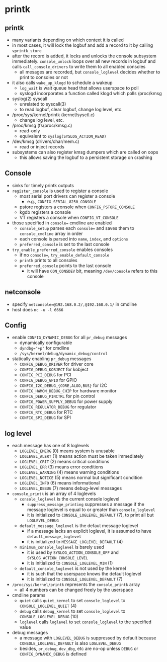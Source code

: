 printk
======

## printk

- many variants depending on which context it is called
- in most cases, it will lock the logbuf and add a record to it by calling
  `vprintk_store`
- after the record is added, it locks and unlocks the console subsystem
  immediately.  `console_unlock` loops over all new records in logbuf and
  calls `call_console_drivers` to write them to all enabled consoles
  - all mesages are recorded, but `console_loglevel` decides whether to print
    to consoles or not
- it also calls `wake_up_klogd` to schedule a wakeup
  - `log_wait` is wait queue head that allows userspace to poll
  - syslogd incorporates a function called klogd which polls /proc/kmsg
- syslog(2) syscall
  - unrelated to syscall(3)
  - to read logbuf, clear logbuf, change log level, etc.
- /proc/sys/kernel/printk (kernel/sysctl.c)
  - change log level, etc.
- /proc/kmsg (fs/proc/kmsg.c)
  - read-only
  - equivalent to `syslog(SYSLOG_ACTION_READ)`
- /dev/kmsg (drivers/char/mem.c)
  - read or inject records
- subsystems can also register kmsg dumpers which are called on oops
  - this allows saving the logbuf to a persistent storage on crashing

## Console

- sinks for timely printk outputs
- `register_console` is used to register a console
  - most serial port drivers can register a console
    - e.g., `CONFIG_SERIAL_8250_CONSOLE`
  - pstore registers a console when `CONFIG_PSTORE_CONSOLE`
  - kgdb registers a console
  - VT registers a console when `CONFIG_VT_CONSOLE`
- those specified in `console=` cmdline are enabled
  - `console_setup` parses each `console=` and saves them to `console_cmdline`
    array in order
  - each console is parsed into `name`, `index`, and `options`
  - `preferred_console` is set to the last console
- `try_enable_preferred_console` enables consoles
  - if no `console=`, `try_enable_default_console`
  - `printk` prints to all consoles
  - `preferred_console` points to the last console 
    - it will have `CON_CONSDEV` bit, meaning `/dev/console` refers to this
      console

## netconsole

- specify `netconsole=@192.168.0.2/,@192.168.0.1/` in cmdline
- host does `nc -u -l 6666`

## Config

- enable `CONFIG_DYNAMIC_DEBUG` for all `pr_debug` messages
  - dynamically configurable
  - `dyndbg="+p"` for cmdline
  - `/sys/kernel/debug/dynamic_debug/control`
- statically enabling `pr_debug` messages
  - `CONFIG_DEBUG_DRIVER` for driver core
  - `CONFIG_DEBUG_KOBJECT` for kobject
  - `CONFIG_PCI_DEBUG` for PCI
  - `CONFIG_DEBUG_GPIO` for GPIO
  - `CONFIG_I2C_DEBUG_{CORE,ALGO,BUS}` for I2C
  - `CONFIG_HWMON_DEBUG_CHIP` for hardware monitor
  - `CONFIG_DEBUG_PINCTRL` for pin control
  - `CONFIG_POWER_SUPPLY_DEBUG` for power supply
  - `CONFIG_REGULATOR_DEBUG` for regulator
  - `CONFIG_RTC_DEBUG` for RTC
  - `CONFIG_SPI_DEBUG` for SPI

## log level

- each message has one of 8 loglevels
  - `LOGLEVEL_EMERG` (0) means system is unusable
  - `LOGLEVEL_ALERT` (1) means action must be taken immediately
  - `LOGLEVEL_CRIT` (2) means critical conditions
  - `LOGLEVEL_ERR` (3) means error conditions
  - `LOGLEVEL_WARNING` (4) means warning conditions
  - `LOGLEVEL_NOTICE` (5) means normal but significant condition
  - `LOGLEVEL_INFO` (6) means informational
  - `LOGLEVEL_DEBUG` (7) means debug-level messages
- `console_printk` is an array of 4 loglevels
  - `console_loglevel` is the current console loglevel
    - `suppress_message_printing` suppresses a message if the message loglevel
      is equal to or greater than `console_loglevel`
    - it is initialized to `CONSOLE_LOGLEVEL_DEFAULT` (7), to print all but
      `LOGLEVEL_DEBUG`
  - `default_message_loglevel` is the defaut message loglevel
    - if a message lacks an explicit loglevel, it is assumed to have
      `default_message_loglevel`
    - it is initialized to `MESSAGE_LOGLEVEL_DEFAULT` (4)
  - `minimum_console_loglevel` is barely used
    - it is used by `SYSLOG_ACTION_CONSOLE_OFF` and
      `SYSLOG_ACTION_CONSOLE_LEVEL`
    - it is initialized to `CONSOLE_LOGLEVEL_MIN` (1)
  - `default_console_loglevel` is not used by the kernel
    - it is such that the userspace knows the default loglevel
    - it is initialized to `CONSOLE_LOGLEVEL_DEFAULT` (7)
- `/proc/sys/kernel/printk` represents the `console_printk` array
  - all 4 numbers can be changed freely by the userspace
- cmdline params
  - `quiet` calls `quiet_kernel` to set `console_loglevel` to
    `CONSOLE_LOGLEVEL_QUIET` (4)
  - `debug` calls `debug_kernel` to set `console_loglevel` to
    `CONSOLE_LOGLEVEL_DEBUG` (10)
  - `loglevel` calls `loglevel` to set `console_loglevel` to the specified
    value
- debug messages
  - a message with `LOGLEVEL_DEBUG` is suppressed by default because
    `CONSOLE_LOGLEVEL_DEFAULT` is also `LOGLEVEL_DEBUG`
  - besides, `pr_debug`, `dev_dbg`, etc are no-op unless `DEBUG` or
    `CONFIG_DYNAMIC_DEBUG` is defined
